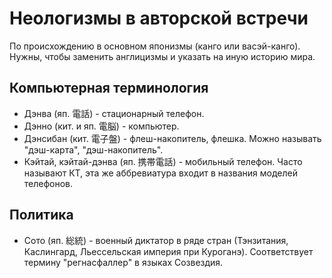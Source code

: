 # Неологизмы в авторской встречи
По происхождению в основном японизмы (канго или васэй-канго). Нужны, чтобы заменить англицизмы и указать на иную историю мира.
## Компьютерная терминология
* Дэнва (яп. 電話) - стационарный телефон.
* Дэнно (кит. и яп. 電脳) - компьютер.
* Дэнсибан (кит. 電子盤) - флеш-накопитель, флешка. Можно называть "дэш-карта", "дэш-накопитель".
* Кэйтай, кэйтай-дэнва (яп. 携帯電話) - мобильный телефон. Часто называют КТ, эта же аббревиатура входит в названия моделей телефонов.
## Политика
* Сото (яп. 総統) - военный диктатор в ряде стран (Тэнзитания, Каслингард, Льессельская империя при Куроганэ). Соответствует термину "регнасфаллер" в языках Созвездия.

